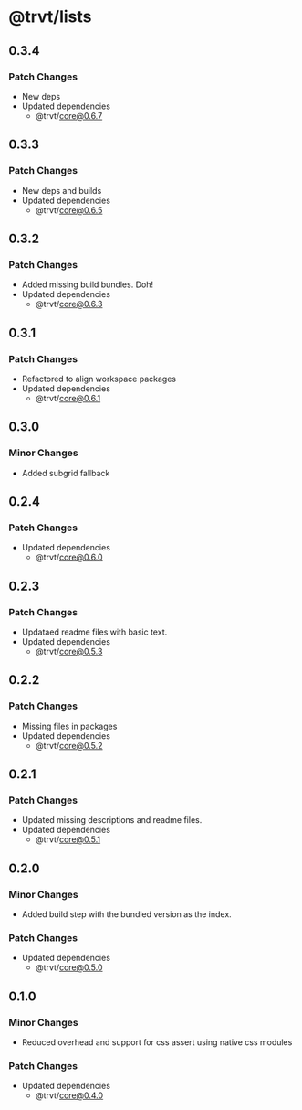 # @trvt/lists

## 0.3.4

### Patch Changes

-   New deps
-   Updated dependencies
    -   @trvt/core@0.6.7

## 0.3.3

### Patch Changes

-   New deps and builds
-   Updated dependencies
    -   @trvt/core@0.6.5

## 0.3.2

### Patch Changes

-   Added missing build bundles. Doh!
-   Updated dependencies
    -   @trvt/core@0.6.3

## 0.3.1

### Patch Changes

-   Refactored to align workspace packages
-   Updated dependencies
    -   @trvt/core@0.6.1

## 0.3.0

### Minor Changes

-   Added subgrid fallback

## 0.2.4

### Patch Changes

-   Updated dependencies
    -   @trvt/core@0.6.0

## 0.2.3

### Patch Changes

-   Updataed readme files with basic text.
-   Updated dependencies
    -   @trvt/core@0.5.3

## 0.2.2

### Patch Changes

-   Missing files in packages
-   Updated dependencies
    -   @trvt/core@0.5.2

## 0.2.1

### Patch Changes

-   Updated missing descriptions and readme files.
-   Updated dependencies
    -   @trvt/core@0.5.1

## 0.2.0

### Minor Changes

-   Added build step with the bundled version as the index.

### Patch Changes

-   Updated dependencies
    -   @trvt/core@0.5.0

## 0.1.0

### Minor Changes

-   Reduced overhead and support for css assert using native css modules

### Patch Changes

-   Updated dependencies
    -   @trvt/core@0.4.0
